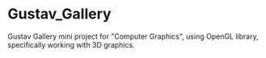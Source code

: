 # Gustav_Gallery
Gustav Gallery mini project for "Computer Graphics", using OpenGL library, specifically working with 3D graphics.